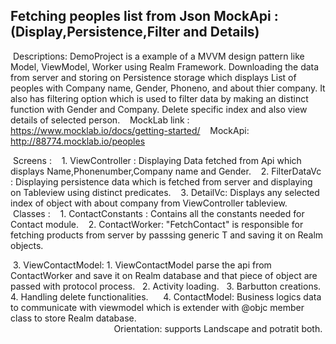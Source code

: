 Fetching peoples list from Json MockApi :(Display,Persistence,Filter and Details)
------------------------------------------------------
  Descriptions: DemoProject is a example of a MVVM design pattern like Model, ViewModel, Worker using Realm Framework. Downloading the data from server and storing on Persistence storage which displays List of peoples with Company name, Gender, Phoneno, and about thier company. It also has filtering option which is used to filter data by making an distinct function with Gender and Company. Delete specific index and also view details of selected person.
  
 MockLab link : https://www.mocklab.io/docs/getting-started/
 
 MockApi: http://88774.mocklab.io/peoples 

 Screens :
 
 1. ViewController : Displaying Data fetched from Api which displays Name,Phonenumber,Company name and Gender.
 
 2. FilterDataVc : Displaying persistence data which is fetched from server and displaying on Tableview using distinct predicates.
 
 3. DetailVc: Displays any selected index of object with about company from ViewController tableview.
 
 Classes :
 
 1. ContactConstants : Contains all the constants needed for Contact module.
 
 2. ContactWorker: "FetchContact" is responsible for fetching products from server by passsing generic T  and saving it on Realm objects.

 3. ViewContactModel:  1. ViewContactModel parse the api from ContactWorker and save it on Realm database and that piece of object are passed with protocol process.
                                       2. Activity loading.
                                       3. Barbutton creations.
                                       4. Handling delete functionalities.
  
  4. ContactModel: Business logics data to communicate with viewmodel  which is extender with @objc member class to store Realm database.
                                                                                                                   
 Orientation: supports Landscape and potratit both.

